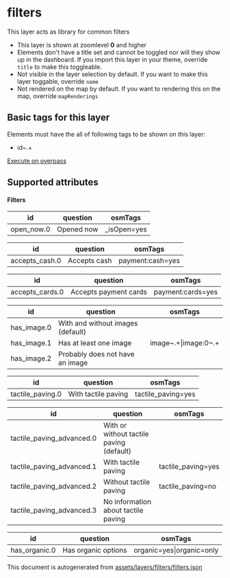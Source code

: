 [//]: # (WARNING: this file is automatically generated. Please find the sources at the bottom and edit those sources)

 filters 
=========





This layer acts as library for common filters






  - This layer is shown at zoomlevel **0** and higher
  - Elements don't have a title set and cannot be toggled nor will they show up in the dashboard. If you import this layer in your theme, override `title` to make this toggleable.
  - Not visible in the layer selection by default. If you want to make this layer toggable, override `name`
  - Not rendered on the map by default. If you want to rendering this on the map, override `mapRenderings`




 Basic tags for this layer 
---------------------------



Elements must have the all of following tags to be shown on this layer:



  - id~.+


[Execute on overpass](http://overpass-turbo.eu/?Q=%5Bout%3Ajson%5D%5Btimeout%3A90%5D%3B(%20%20%20%20nwr%5B%22id%22%5D(%7B%7Bbbox%7D%7D)%3B%0A)%3Bout%20body%3B%3E%3Bout%20skel%20qt%3B)



 Supported attributes 
----------------------





#### Filters 





id | question | osmTags
---- | ---------- | ---------
open_now.0 | Opened now | _isOpen=yes




id | question | osmTags
---- | ---------- | ---------
accepts_cash.0 | Accepts cash | payment:cash=yes




id | question | osmTags
---- | ---------- | ---------
accepts_cards.0 | Accepts payment cards | payment:cards=yes




id | question | osmTags
---- | ---------- | ---------
has_image.0 | With and without images (default) | 
has_image.1 | Has at least one image | image~.+\|image:0~.+|image:1~.+|image:2~.+|image:3~.+|mapillary~.+
has_image.2 | Probably does not have an image | 




id | question | osmTags
---- | ---------- | ---------
tactile_paving.0 | With tactile paving | tactile_paving=yes




id | question | osmTags
---- | ---------- | ---------
tactile_paving_advanced.0 | With or without tactile paving (default) | 
tactile_paving_advanced.1 | With tactile paving | tactile_paving=yes
tactile_paving_advanced.2 | Without tactile paving | tactile_paving=no
tactile_paving_advanced.3 | No information about tactile paving | 




id | question | osmTags
---- | ---------- | ---------
has_organic.0 | Has organic options | organic=yes\|organic=only
 

This document is autogenerated from [assets/layers/filters/filters.json](https://github.com/pietervdvn/MapComplete/blob/develop/assets/layers/filters/filters.json)

